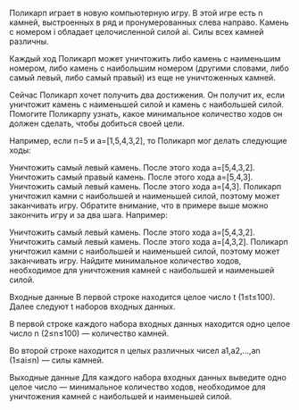 Поликарп играет в новую компьютерную игру. В этой игре есть n камней, выстроенных в ряд и пронумерованных слева направо. Камень с номером i обладает целочисленной силой ai. Силы всех камней различны.

Каждый ход Поликарп может уничтожить либо камень с наименьшим номером, либо камень с наибольшим номером (другими словами, либо самый левый, либо самый правый) из еще не уничтоженных камней.

Сейчас Поликарп хочет получить два достижения. Он получит их, если уничтожит камень с наименьшей силой и камень с наибольшей силой. Помогите Поликарпу узнать, какое минимальное количество ходов он должен сделать, чтобы добиться своей цели.

Например, если n=5 и a=[1,5,4,3,2], то Поликарп мог делать следующие ходы:

Уничтожить самый левый камень. После этого хода a=[5,4,3,2].
Уничтожить самый правый камень. После этого хода a=[5,4,3].
Уничтожить самый левый камень. После этого хода a=[4,3]. Поликарп уничтожил камни с наибольшей и наименьшей силой, поэтому может заканчивать игру.
Обратите внимание, что в примере выше можно закончить игру и за два шага. Например:

Уничтожить самый левый камень. После этого хода a=[5,4,3,2].
Уничтожить самый левый камень. После этого хода a=[4,3,2]. Поликарп уничтожил камни с наибольшей и наименьшей силой, поэтому может заканчивать игру.
Найдите минимальное количество ходов, необходимое для уничтожения камней с наибольшей и наименьшей силой.

Входные данные
В первой строке находится целое число t (1≤t≤100). Далее следуют t наборов входных данных.

В первой строке каждого набора входных данных находится одно целое число n (2≤n≤100) — количество камней.

Во второй строке находится n целых различных чисел a1,a2,…,an (1≤ai≤n) — силы камней.

Выходные данные
Для каждого набора входных данных выведите одно целое число — минимальное количество ходов, необходимое для уничтожения камней с наибольшей и наименьшей силой.